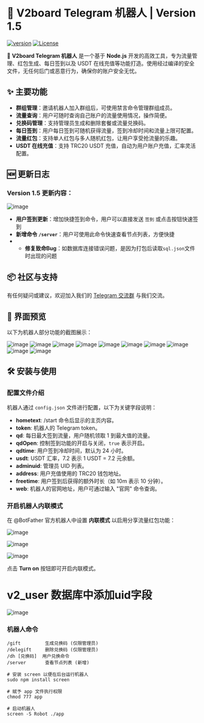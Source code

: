 # 🌟 V2board Telegram 机器人 | Version 1.5

[![version](https://img.shields.io/badge/version-1.5-brightgreen)](https://github.com/Mini0001/-v2board-Telegram-) [![License](https://img.shields.io/badge/license-MIT-blue.svg)](LICENSE)

🚀 **V2board Telegram 机器人** 是一个基于 **Node.js** 开发的高效工具，专为流量管理、红包生成、每日签到以及 USDT 在线充值等功能打造。使用经过编译的安全文件，无任何后门或恶意行为，确保你的账户安全无忧。

## ✨ 主要功能

- **群组管理**：邀请机器人加入群组后，可使用禁言命令管理群组成员。
- **流量查询**：用户可随时查询自己账户的流量使用情况，操作简便。
- **兑换码管理**：支持管理员生成和删除套餐或流量兑换码。
- **每日签到**：用户每日签到可随机获得流量，签到冷却时间和流量上限可配置。
- **流量红包**：支持单人红包与多人随机红包，让用户享受抢流量的乐趣。
- **USDT 在线充值**：支持 TRC20 USDT 充值，自动为用户账户充值，汇率灵活配置。

## 🆕 更新日志

### Version 1.5 更新内容：

![image](https://github.com/user-attachments/assets/0eeb4604-7bea-4bb3-860f-defc44275413)

- **用户签到更新**：增加快捷签到命令，用户可以直接发送 `签到` 或点击按钮快速签到
- **新增命令 `/server`**：用户可使用此命令快速查看节点列表，方便快捷
- - **修复致命Bug**：如数据库连接错误问题，是因为打包后读取`sql.json`文件时出现的问题

## 📦 社区与支持

有任何疑问或建议，欢迎加入我们的 [Telegram 交流群](https://t.me/+4IUsjeKgj04xNmRh) 与我们交流。

## 🎨 界面预览

以下为机器人部分功能的截图展示：

![image](https://github.com/user-attachments/assets/6e0eae20-c07b-4201-bdf4-2e8631953b2e)
![image](https://github.com/user-attachments/assets/dd29f430-c524-42ba-87d2-fa8a897b8479)
![image](https://github.com/user-attachments/assets/513ad55b-6e3b-45b8-bdb1-26827ac512f8)
![image](https://github.com/user-attachments/assets/be037d01-2000-4bb9-a605-e5893a31d15f)
![image](https://github.com/user-attachments/assets/f7bd9a48-b8d9-4133-b68d-15bc371f8ebe)
![image](https://github.com/user-attachments/assets/aabb43b1-4a0d-4585-afd5-d7c85fb0da35)
![image](https://github.com/user-attachments/assets/a95175d9-1ab3-4374-9cd1-1130faba30de)
![image](https://github.com/user-attachments/assets/bab295d5-6e44-499c-8c1d-4055c643030a)
![image](https://github.com/user-attachments/assets/753c2f83-78fd-4334-84d6-0fdb53a31d96)
![image](https://github.com/user-attachments/assets/3945f26e-88fb-493d-8309-0fb4dd3bd519)

## 🛠️ 安装与使用

### 配置文件介绍

机器人通过 `config.json` 文件进行配置，以下为关键字段说明：

- **hometext**: /start 命令后显示的主页内容。
- **token**: 机器人的 Telegram token。
- **qd**: 每日最大签到流量，用户随机领取 1 到最大值的流量。
- **qdOpen**: 控制签到功能的开启与关闭，`true` 表示开启。
- **qdtime**: 用户签到冷却时间，默认为 24 小时。
- **usdt**: USDT 汇率，7.2 表示 1 USDT = 7.2 元余额。
- **adminuid**: 管理员 UID 列表。
- **address**: 用户充值使用的 TRC20 钱包地址。
- **freetime**: 用户签到后获得的额外时长（如 10m 表示 10 分钟）。
- **web**: 机器人的官网地址，用户可通过输入 "官网" 命令查询。

### 开启机器人内联模式

在 @BotFather 官方机器人中设置 **内联模式** 以启用分享流量红包功能：

![image](https://github.com/user-attachments/assets/fb594680-b48c-4bcd-805f-6965e94c38d2)

![image](https://github.com/user-attachments/assets/e8b8e191-e4ec-43ea-8473-57474b4a5e1b)

![image](https://github.com/user-attachments/assets/99582514-5a18-4c3e-b8e2-ffb521c48497)

点击 **Turn on** 按钮即可开启内联模式。


# v2_user 数据库中添加uid字段
![image](https://github.com/user-attachments/assets/594b251e-1b05-4365-9ee5-f0a6705dcf58)

### 机器人命令

```plaintext
/gift         生成兑换码 (仅限管理员)
/delegift     删除兑换码 (仅限管理员)
/dh [兑换码]  用户兑换命令
/server       查看节点列表 (新增)

# 安装 screen 以便在后台运行机器人
sudo npm install screen

# 赋予 app 文件执行权限
chmod 777 app

# 启动机器人
screen -S Robot ./app
